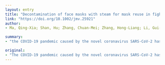```yaml
---
layout: entry
title: "Decontamination of face masks with steam for mask reuse in fighting the pandemic COVID-19: experimental supports"
link: "https://doi.org/10.1002/jmv.25921"
author:
- Ma, Qing-Xia; Shan, Hu; Zhang, Chuan-Mei; Zhang, Hong-Liang; Li, Gui-Mei; Yang, Rui-Mei; Chen, Ji-Ming

summary:
- "the COVID-19 pandemic caused by the novel coronavirus SARS-CoV-2 has claimed many lives worldwide. Wearing medical masks or N95 masks can slow the virus spread and reduce the infection risk. Disinfection of used masks is needed for reuse of them with safety, but improper decontamination can damage the blocking structure of masks. Reuse of used medical masques can minimize waste, protect the environment, and help to solve the current imminent shortage."

original:
- "The COVID-19 pandemic caused by the novel coronavirus SARS-CoV-2 has claimed many lives worldwide. Wearing medical masks or N95 masks (namely N95 respirators) can slow the virus spread and reduce the infection risk. Reuse of these masks can minimize waste, protect the environment, and help to solve the current imminent shortage of masks. Disinfection of used masks is needed for reuse of them with safety, but improper decontamination can damage the blocking structure of masks. In this study, we demonstrated, using avian coronavirus of infectious bronchitis virus to mimic SARS-CoV-2, that medical masks and N95 masks remained their blocking efficacy after being steamed on boiling water even for 2 hours. We also demonstrated that three brands of medical masks blocked over 99% viruses in aerosols. The avian coronavirus was completely inactivated after being steamed for 5 minutes. Together, this study suggested that medical masks are adequate for use on most social occasions, and both medical masks and N95 masks can be reused for a few days with steam decontamination between use. This article is protected by copyright. All rights reserved."
---
```


